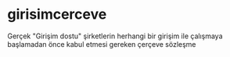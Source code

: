# girisimcerceve
Gerçek "Girişim dostu" şirketlerin herhangi bir girişim ile çalışmaya başlamadan önce kabul etmesi gereken çerçeve sözleşme
